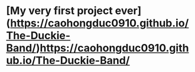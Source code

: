 # [My very first project ever]  (https://caohongduc0910.github.io/The-Duckie-Band/)https://caohongduc0910.github.io/The-Duckie-Band/
